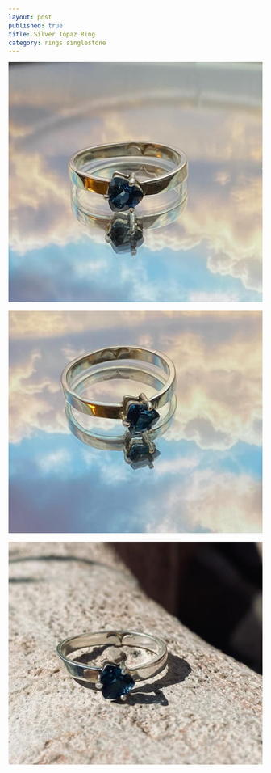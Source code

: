 ```yaml
---
layout: post
published: true
title: Silver Topaz Ring
category: rings singlestone
---
```


![square_silver_topaz_8.5.jpg](/images/jewelry/rings/square_silver_topaz_8.5.jpg)
<!--more-->
![square_silver_topaz_8.5-2.jpg](/images/jewelry/rings/square_silver_topaz_8.5-2.jpg)

![square_silver_topaz_8.5-3.jpg](/images/jewelry/rings/square_silver_topaz_8.5-3.jpg)
